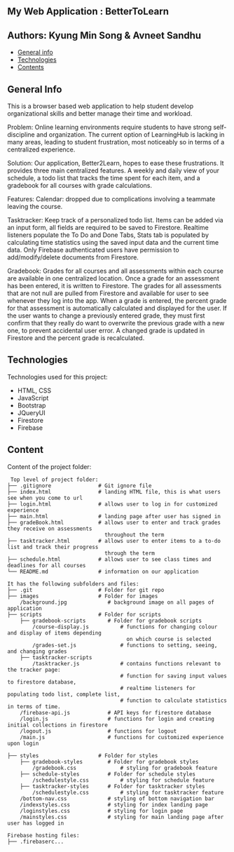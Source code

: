 ## My Web Application : BetterToLearn
## Authors: Kyung Min Song & Avneet Sandhu

* [General info](#general-info)
* [Technologies](#technologies)
* [Contents](#content)

## General Info
This is a browser based web application to help student develop organizational skills and better
manage their time and workload.

Problem: Online learning environments require students to have strong self-discipline and
organization. The current option of LearningHub is lacking in many areas, leading to student
frustration, most noticeably so in terms of a centralized experience.

Solution: Our application, Better2Learn, hopes to ease these frustrations. It provides three main
centralized features. A weekly and daily view of your schedule, a todo list that tracks the time
spent for each item, and a gradebook for all courses with grade calculations.

 Features:
 Calendar: dropped due to complications involving a teammate leaving the course.

 Tasktracker:
 Keep track of a personalized todo list. Items can be added via an input form, all fields are
 required to be saved to Firestore. Realtime listeners populate the To Do and Done Tabs, Stats tab
 is populated by calculating time statistics using the saved input data and the current time data.
 Only Firebase authenticated users have permission to add/modify/delete documents from Firestore.

 Gradebook:
 Grades for all courses and all assessments within each course are available in one centralized
 location. Once a grade for an assessment has been entered, it is written to Firestore. The grades
 for all assessments that are not null are pulled from Firestore and available for user to see
 whenever they log into the app. When a grade is entered, the percent grade for that assessment is
 automatically calculated and displayed for the user. If the user wants to change a previously
 entered grade, they must first confirm that they really do want to overwrite the previous grade
 with a new one, to prevent accidental user error. A changed grade is updated in Firestore and the
 percent grade is recalculated.


## Technologies
Technologies used for this project:
* HTML, CSS
* JavaScript
* Bootstrap
* JQueryUI
* Firestore
* Firebase

## Content
Content of the project folder:

```
 Top level of project folder:
├── .gitignore               # Git ignore file
├── index.html               # landing HTML file, this is what users see when you come to url
├── login.html               # allows user to log in for customized experience
├── main.html                # landing page after user has signed in
├── gradeBook.html           # allows user to enter and track grades they receive on assessments
                               throughout the term
├── tasktracker.html         # allows user to enter items to a to-do list and track their progress
                               through the term
├── schedule.html            # allows user to see class times and deadlines for all courses
└── README.md                # information on our application

It has the following subfolders and files:
├── .git                     # Folder for git repo
├── images                   # Folder for images
    /background.jpg             # background image on all pages of application
├── scripts                  # Folder for scripts
    ├── gradebook-scripts       # Folder for gradebook scripts
        /course-display.js          # functions for changing colour and display of items depending
                                      on which course is selected
        /grades-set.js              # functions to setting, seeing, and changing grades
    ├── tasktracker-scripts
        /tasktracker.js             # contains functions relevant to the tracker page:
                                    # function for saving input values to firestore database,
                                    # realtime listeners for populating todo list, complete list,
                                    # function to calculate statistics in terms of time.
    /firebase-api.js            # API keys for firestore database
    /login.js                   # functions for login and creating initial collections in firestore
    /logout.js                  # functions for logout
    /main.js                    # functions for customized experience upon login

├── styles                   # Folder for styles
    ├── gradebook-styles        # Folder for gradebook styles
        /gradebook.css              # styling for gradebook feature
    ├── schedule-styles         # Folder for schedule styles
        /schedulestyle.css          # styling for schedule feature
    ├── tasktracker-styles      # Folder for tasktracker styles
        /schedulestyle.css          # styling for tasktracker feature
    /bottom-nav.css             # styling of bottom navigation bar
    /indexstyles.css            # styling for index landing page
    /loginstyles.css            # styling for login page
    /mainstyles.css             # styling for main landing page after user has logged in

Firebase hosting files:
├── .firebaserc...


```

